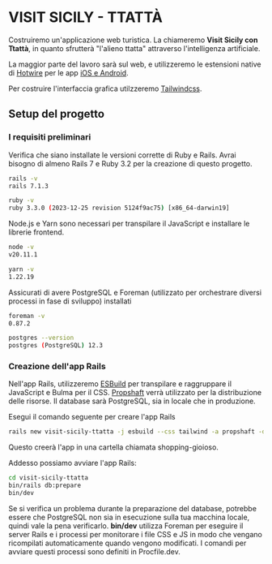 # VISIT SICILY - TTATTÀ

Costruiremo un'applicazione web turistica. La chiameremo **Visit Sicily con Ttattà**, in quanto sfrutterà "l'alieno ttatta" attraverso l'intelligenza artificiale. 

La maggior parte del lavoro sarà sul web, e utilizzeremo le estensioni native di [Hotwire](https://hotwired.dev/) per le app [iOS e Android](https://turbo.hotwired.dev/handbook/native).

Per costruire l'interfaccia grafica utilzzeremo [Tailwindcss](https://tailwindcss.com/).

## Setup del progetto
### I requisiti preliminari

Verifica che siano installate le versioni corrette di Ruby e Rails. Avrai bisogno di almeno Rails 7 e Ruby 3.2 per la creazione di questo progetto.

```sh
rails -v 
rails 7.1.3
```

```sh
ruby -v
ruby 3.3.0 (2023-12-25 revision 5124f9ac75) [x86_64-darwin19]
```

Node.js e Yarn sono necessari per transpilare il JavaScript e installare le librerie frontend.

```sh
node -v
v20.11.1
```

```sh
yarn -v
1.22.19
```


Assicurati di avere PostgreSQL e Foreman (utilizzato per orchestrare
diversi processi in fase di sviluppo) installati

```sh
foreman -v
0.87.2

postgres --version
postgres (PostgreSQL) 12.3
```

### Creazione dell'app Rails

Nell'app Rails, utilizzeremo [ESBuild](https://esbuild.github.io/) per transpilare e raggruppare il JavaScript e Bulma per il CSS. 
[Propshaft](https://github.com/rails/propshaft) verrà utilizzato per la distribuzione delle risorse. Il database sarà
PostgreSQL, sia in locale che in produzione.


Esegui il comando seguente per creare l'app Rails
```sh
rails new visit-sicily-ttatta -j esbuild --css tailwind -a propshaft -d postgresql
```

Questo creerà l'app in una cartella chiamata shopping-gioioso.

Addesso possiamo avviare l'app Rails:

```sh
cd visit-sicily-ttatta
bin/rails db:prepare
bin/dev
```

Se si verifica un problema durante la preparazione del database, potrebbe essere che PostgreSQL non sia in esecuzione sulla tua macchina locale, quindi vale la pena verificarlo.
**bin/dev** utilizza Foreman per eseguire il server Rails e i processi per monitorare i file CSS e JS in modo che vengano ricompilati automaticamente quando vengono modificati.
I comandi per avviare questi processi sono definiti in Procfile.dev.

